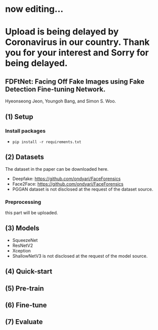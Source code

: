 # now editing... 
# Upload is being delayed by Coronavirus in our country. Thank you for your interest and Sorry for being delayed.
## FDFtNet: Facing Off Fake Images using Fake Detection Fine-tuning Network.
Hyeonseong Jeon, Youngoh Bang,  and Simon S. Woo.
 
## (1) Setup
### Install packages
- `pip install -r requirements.txt`

## (2) Datasets
The dataset in the paper can be downloaded here.
* Deepfake: https://github.com/ondyari/FaceForensics
* Face2Face: https://github.com/ondyari/FaceForensics
* PGGAN dataset is not disclosed at the request of the dataset source.
### Preprocessing
this part will be uploaded.

## (3) Models
* SqueezeNet
* ResNetV2
* Xception
* ShallowNetV3 is not disclosed at the request of the model source.

## (4) Quick-start


## (5) Pre-train


## (6) Fine-tune


## (7) Evaluate
